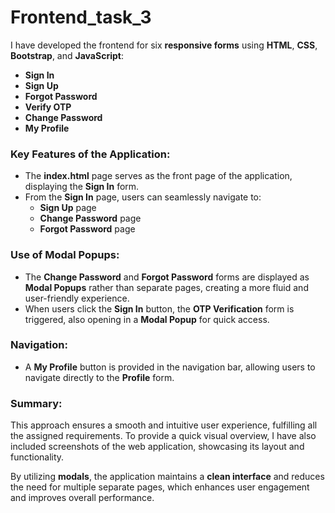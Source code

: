 # Frontend_task_3

I have developed the frontend for six **responsive forms** using **HTML**, **CSS**, **Bootstrap**, and **JavaScript**:

- **Sign In**
- **Sign Up**
- **Forgot Password**
- **Verify OTP**
- **Change Password**
- **My Profile**

### Key Features of the Application:
- The **index.html** page serves as the front page of the application, displaying the **Sign In** form.
- From the **Sign In** page, users can seamlessly navigate to:
  - **Sign Up** page
  - **Change Password** page
  - **Forgot Password** page

### Use of Modal Popups:
- The **Change Password** and **Forgot Password** forms are displayed as **Modal Popups** rather than separate pages, creating a more fluid and user-friendly experience.
- When users click the **Sign In** button, the **OTP Verification** form is triggered, also opening in a **Modal Popup** for quick access.

### Navigation:
- A **My Profile** button is provided in the navigation bar, allowing users to navigate directly to the **Profile** form.

### Summary:
This approach ensures a smooth and intuitive user experience, fulfilling all the assigned requirements. To provide a quick visual overview, I have also included screenshots of the web application, showcasing its layout and functionality.

By utilizing **modals**, the application maintains a **clean interface** and reduces the need for multiple separate pages, which enhances user engagement and improves overall performance.
